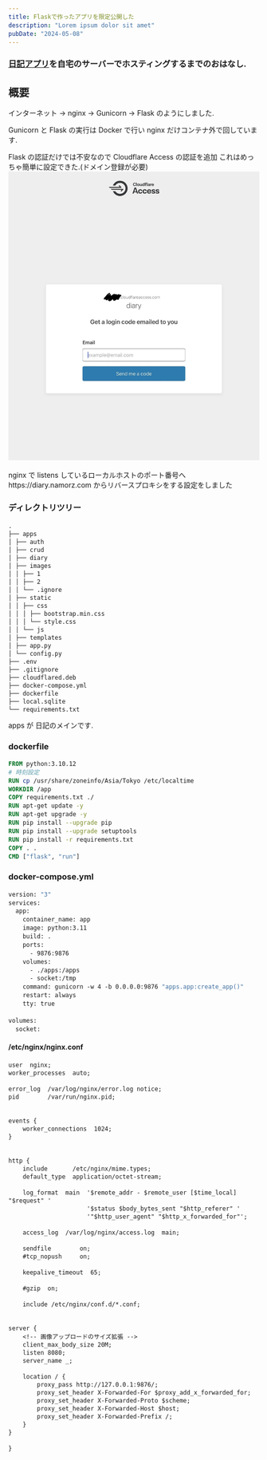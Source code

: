 ```yaml
---
title: Flaskで作ったアプリを限定公開した
description: "Lorem ipsum dolor sit amet"
pubDate: "2024-05-08"
---
```


### [日記アプリ](https://namorz.com/work/2023/flaskdiary/)を自宅のサーバーでホスティングするまでのおはなし.

## 概要

インターネット → nginx → Gunicorn → Flask のようにしました.

Gunicorn と Flask の実行は Docker で行い nginx だけコンテナ外で回しています.

Flask の認証だけでは不安なので Cloudflare Access の認証を追加
これはめっちゃ簡単に設定できた.(ドメイン登録が必要)
![](./cloud.jpg)

nginx で listens しているローカルホストのポート番号へhttps://diary.namorz.com からリバースプロキシをする設定をしました

### ディレクトリツリー

```
.
├── apps
│ ├── auth
│ ├── crud
│ ├── diary
│ ├── images
│ │ ├── 1
│ │ ├── 2
│ │ └── .ignore
│ ├── static
│ │ ├── css
│ │ │ ├── bootstrap.min.css
│ │ │ └── style.css
│ │ └── js
│ ├── templates
│ ├── app.py
│ └── config.py
├── .env
├── .gitignore
├── cloudflared.deb
├── docker-compose.yml
├── dockerfile
├── local.sqlite
└── requirements.txt
```

apps が 日記のメインです.

### dockerfile

```dockerfile
FROM python:3.10.12
# 時刻設定
RUN cp /usr/share/zoneinfo/Asia/Tokyo /etc/localtime
WORKDIR /app
COPY requirements.txt ./
RUN apt-get update -y
RUN apt-get upgrade -y
RUN pip install --upgrade pip
RUN pip install --upgrade setuptools
RUN pip install -r requirements.txt
COPY . .
CMD ["flask", "run"]
```

### docker-compose.yml

```dockerfile
version: "3"
services:
  app:
    container_name: app
    image: python:3.11
    build: .
    ports:
      - 9876:9876
    volumes:
      - ./apps:/apps
      - socket:/tmp
    command: gunicorn -w 4 -b 0.0.0.0:9876 "apps.app:create_app()"
    restart: always
    tty: true

volumes:
  socket:

```

#### /etc/nginx/nginx.conf

```nginx
user  nginx;
worker_processes  auto;

error_log  /var/log/nginx/error.log notice;
pid        /var/run/nginx.pid;


events {
    worker_connections  1024;
}


http {
    include       /etc/nginx/mime.types;
    default_type  application/octet-stream;

    log_format  main  '$remote_addr - $remote_user [$time_local] "$request" '
                      '$status $body_bytes_sent "$http_referer" '
                      '"$http_user_agent" "$http_x_forwarded_for"';

    access_log  /var/log/nginx/access.log  main;

    sendfile        on;
    #tcp_nopush     on;

    keepalive_timeout  65;

    #gzip  on;

    include /etc/nginx/conf.d/*.conf;


server {
    <!-- 画像アップロードのサイズ拡張 -->
    client_max_body_size 20M;
    listen 8080;
    server_name _;

    location / {
        proxy_pass http://127.0.0.1:9876/;
        proxy_set_header X-Forwarded-For $proxy_add_x_forwarded_for;
        proxy_set_header X-Forwarded-Proto $scheme;
        proxy_set_header X-Forwarded-Host $host;
        proxy_set_header X-Forwarded-Prefix /;
    }
}

}
```
